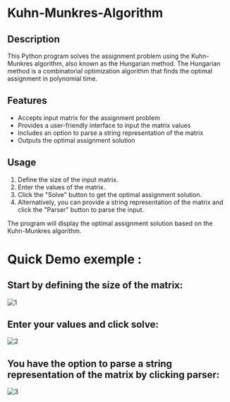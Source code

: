 # Kuhn-Munkres-Algorithm
## Description
This Python program solves the assignment problem using the Kuhn-Munkres algorithm, also known as the Hungarian method. The Hungarian method is a combinatorial optimization algorithm that finds the optimal assignment in polynomial time.

## Features
- Accepts input matrix for the assignment problem
- Provides a user-friendly interface to input the matrix values
- Includes an option to parse a string representation of the matrix
- Outputs the optimal assignment solution

## Usage
1. Define the size of the input matrix.
2. Enter the values of the matrix.
3. Click the "Solve" button to get the optimal assignment solution.
4. Alternatively, you can provide a string representation of the matrix and click the "Parser" button to parse the input.

The program will display the optimal assignment solution based on the Kuhn-Munkres algorithm.

# Quick Demo exemple : 
## Start by defining the size of the matrix:
![1](https://user-images.githubusercontent.com/50090593/138393658-9cc3e27e-9fd0-4023-b8e0-05aa03d4a212.png)

## Enter your values and click solve:
![2](https://user-images.githubusercontent.com/50090593/138393684-41def112-cfe3-432c-a355-744606a72dd1.png)

## You have the option to parse a string representation of the matrix by clicking parser:
![3](https://user-images.githubusercontent.com/50090593/138393766-d8759032-ad1b-41e8-a0ac-0384937c155b.png)
